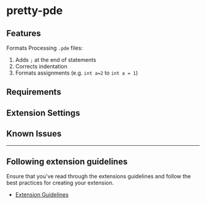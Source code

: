 # pretty-pde

## Features

Formats Processing `.pde` files:

1. Adds `;` at the end of statements
2. Corrects indentation
3. Formats assignments (e.g. `int a=2` to `int a = 1`)

## Requirements

## Extension Settings

## Known Issues

---

## Following extension guidelines

Ensure that you've read through the extensions guidelines and follow the best practices for creating your extension.

- [Extension Guidelines](https://code.visualstudio.com/api/references/extension-guidelines)
